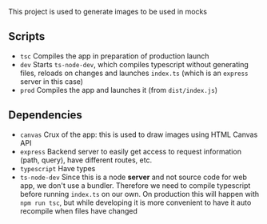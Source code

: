 This project is used to generate images to be used in mocks

## Scripts

-   `tsc` Compiles the app in preparation of production launch
-   `dev` Starts `ts-node-dev`, which compiles typescript without generating files, reloads on changes and launches `index.ts` (which is an `express` server in this case)
-   `prod` Compiles the app and launches it (from `dist/index.js`)

## Dependencies

-   `canvas` Crux of the app: this is used to draw images using HTML Canvas API
-   `express` Backend server to easily get access to request information (path, query), have different routes, etc.
-   `typescript` Have types
-   `ts-node-dev` Since this is a node **server** and not source code for web app, we don't use a bundler. Therefore we need to compile typescript before running `index.ts` on our own. On production this will happen with `npm run tsc`, but while developing it is more convenient to have it auto recompile when files have changed
